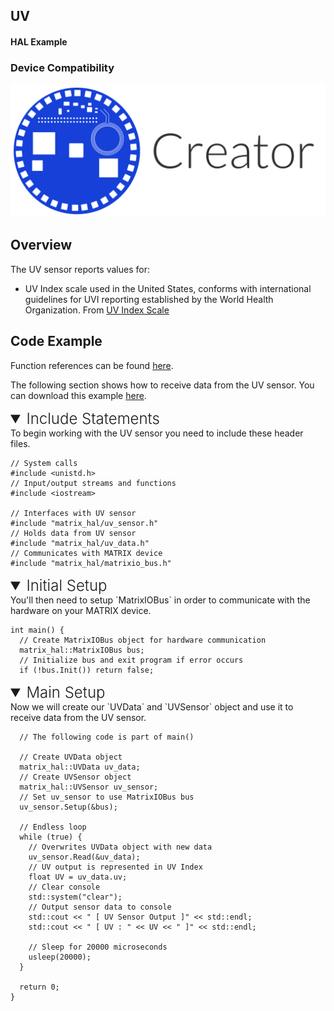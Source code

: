 <h2 style="padding-top:0">UV</h2>
<h4 style="padding-top:0">HAL Example</h4>

### Device Compatibility
<img class="creator-compatibility-icon" src="../../img/creator-icon.svg">

## Overview

The UV sensor reports values for:

* UV Index scale used in the United States, conforms with international guidelines for UVI reporting established by the World Health Organization.  From <a href="https://www.epa.gov/sunsafety/uv-index-scale-0" target="_blank">UV Index Scale</a>

## Code Example

Function references can be found [here](/matrix-hal/reference/uv).

The following section shows how to receive data from the UV sensor. You can download this example <a href="https://raw.githubusercontent.com/matrix-io/matrix-hal-examples/master/sensors/uv_sensor.cpp" target="_blank">here</a>.

<details open>
<summary style="font-size: 1.5rem; font-weight: 300;">Include Statements</summary>
To begin working with the UV sensor you need to include these header files.

```language-cpp
// System calls
#include <unistd.h>
// Input/output streams and functions
#include <iostream>

// Interfaces with UV sensor
#include "matrix_hal/uv_sensor.h"
// Holds data from UV sensor
#include "matrix_hal/uv_data.h"
// Communicates with MATRIX device
#include "matrix_hal/matrixio_bus.h"
```

</details>

<details open>
<summary style="font-size: 1.5rem; font-weight: 300;">Initial Setup</summary>
You'll then need to setup `MatrixIOBus` in order to communicate with the hardware on your MATRIX device.

```language-cpp
int main() {
  // Create MatrixIOBus object for hardware communication
  matrix_hal::MatrixIOBus bus;
  // Initialize bus and exit program if error occurs
  if (!bus.Init()) return false;
```

</details>

<details open>
<summary style="font-size: 1.5rem; font-weight: 300;">Main Setup</summary>
Now we will create our `UVData` and `UVSensor` object and use it to receive data from the UV sensor.

```language-cpp
  // The following code is part of main()

  // Create UVData object
  matrix_hal::UVData uv_data;
  // Create UVSensor object
  matrix_hal::UVSensor uv_sensor;
  // Set uv_sensor to use MatrixIOBus bus
  uv_sensor.Setup(&bus);
  
  // Endless loop
  while (true) {
    // Overwrites UVData object with new data
    uv_sensor.Read(&uv_data);
    // UV output is represented in UV Index
    float UV = uv_data.uv;
    // Clear console
    std::system("clear");
    // Output sensor data to console
    std::cout << " [ UV Sensor Output ]" << std::endl;
    std::cout << " [ UV : " << UV << " ]" << std::endl;

    // Sleep for 20000 microseconds
    usleep(20000);
  }

  return 0;
}
```

</details>